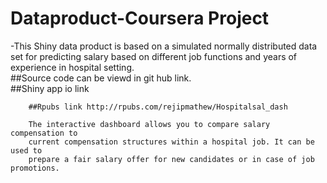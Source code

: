 # Dataproduct-Coursera Project
-This Shiny data product is based on a simulated normally distributed data set for predicting salary based on different job functions and years of experience in hospital setting.  
        ##Source code can be viewd in git hub link.    
        ##Shiny app io link
        
        ##Rpubs link http://rpubs.com/rejipmathew/Hospitalsal_dash
        
        The interactive dashboard allows you to compare salary compensation to
        current compensation structures within a hospital job. It can be used to
        prepare a fair salary offer for new candidates or in case of job promotions.
